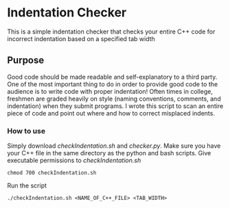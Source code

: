# Indentation Checker

This is a simple indentation checker that checks your entire C++ code for incorrect indentation based on a specified tab width

## Purpose

Good code should be made readable and self-explanatory to a third party. One of the most important thing to do in order to provide good code to the audience is to write code with proper indentation! Often times in college, freshmen are graded heavily on style (naming conventions, comments, and indentation) when they submit programs. I wrote this script to scan an entire piece of code and point out where and how to correct misplaced indents.

### How to use

Simply download *checkIndentation.sh* and *checker.py*. Make sure you have your C++ file in the same directory as the python and bash scripts. Give executable permissions to *checkIndentation.sh*

```
chmod 700 checkIndentation.sh
```

Run the script

```
./checkIndentation.sh <NAME_OF_C++_FILE> <TAB_WIDTH>
```

